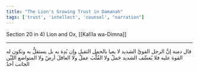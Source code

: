 ```yaml
---
title: "The Lion's Growing Trust in Damanah"
tags: ['trust', 'intellect', 'counsel', "narration"]
---
```


 Section 20 in 4) Lion and Ox, [[Kalīla wa-Dimna]]

---
قال دمنة إنَّ الرجل القويَّ الشديد لا يعيا بالحمل الثقيل وإن بُدِهَ به بل يستقلُّ به وتكون له القوة عليه فلا يُعسِّف الشديد حَملٌ ولا القُلَّبَ عملٌ ولا العاقلَ أرضٌ ولا المتواضع الليِّن الجانب أحدٌ
